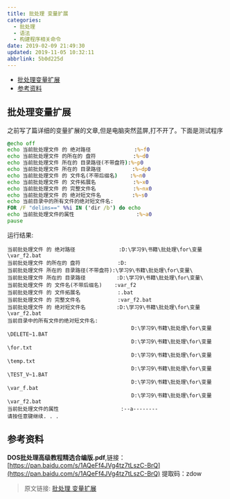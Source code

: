 ```yaml
---
title: 批处理 变量扩展
categories: 
  - 批处理
  - 语法
  - 构建程序相关命令
date: 2019-02-09 21:49:30
updated: 2019-11-05 10:32:11
abbrlink: 5b0d225d
---
```

- [批处理变量扩展](/blog/5b0d225d/#批处理变量扩展)
- [参考资料](/blog/5b0d225d/#参考资料)

<!--more-->
<script src="https://cdn.bootcss.com/jquery/3.4.0/jquery.slim.min.js"></script>
<script>$(document).ready(function () {$(".post-body > ul:nth-child(1)").hide();});</script>

<!--end-->
## 批处理变量扩展 ##
之前写了篇详细的变量扩展的文章,但是电脑突然蓝屏,打不开了。下面是测试程序
```bat
@echo off
echo 当前批处理文件 的 绝对路径              :%~f0
echo 当前批处理文件 的所在的 盘符            :%~d0
echo 当前批处理文件 所在的 目录路径(不带盘符):%~p0
echo 当前批处理文件 所在的 目录路径          :%~dp0
echo 当前批处理文件 的 文件名(不带后缀名)    :%~n0
echo 当前批处理文件 的 文件拓展名            :%~x0
echo 当前批处理文件 的 完整文件名            :%~nx0
echo 当前批处理文件 的 绝对短文件名          :%~s0
echo 当前目录中的所有文件的绝对短文件名:
FOR /F "delims==" %%i IN ('dir /b') do echo                                         %%~si 
echo 当前批处理文件的属性                    :%~a0
pause
```
运行结果:
```
当前批处理文件 的 绝对路径              :D:\学习9\书籍\批处理\for\变量\var_f2.bat
当前批处理文件 的所在的 盘符            :D:
当前批处理文件 所在的 目录路径(不带盘符):\学习9\书籍\批处理\for\变量\
当前批处理文件 所在的 目录路径          :D:\学习9\书籍\批处理\for\变量\
当前批处理文件 的 文件名(不带后缀名)    :var_f2
当前批处理文件 的 文件拓展名            :.bat
当前批处理文件 的 完整文件名            :var_f2.bat
当前批处理文件 的 绝对短文件名          :D:\学习9\书籍\批处理\for\变量\var_f2.bat
当前目录中的所有文件的绝对短文件名:
                                        D:\学习9\书籍\批处理\for\变量\DELETE~1.BAT
                                        D:\学习9\书籍\批处理\for\变量\for.txt
                                        D:\学习9\书籍\批处理\for\变量\temp.txt
                                        D:\学习9\书籍\批处理\for\变量\TEST_V~1.BAT
                                        D:\学习9\书籍\批处理\for\变量\var_f.bat
                                        D:\学习9\书籍\批处理\for\变量\var_f2.bat
当前批处理文件的属性                    :--a--------
请按任意键继续. . .
```
## 参考资料 ##
**DOS批处理高级教程精选合编版.pdf**,链接：[https://pan.baidu.com/s/1AQeFf4JVg4tz7tLszC-BrQ](https://pan.baidu.com/s/1AQeFf4JVg4tz7tLszC-BrQ) 提取码：zdow 
>原文链接: [批处理 变量扩展](https://lanlan2017.github.io/blog/5b0d225d/)
